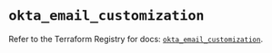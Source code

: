 # `okta_email_customization`

Refer to the Terraform Registry for docs: [`okta_email_customization`](https://registry.terraform.io/providers/okta/okta/4.6.3/docs/resources/email_customization).
